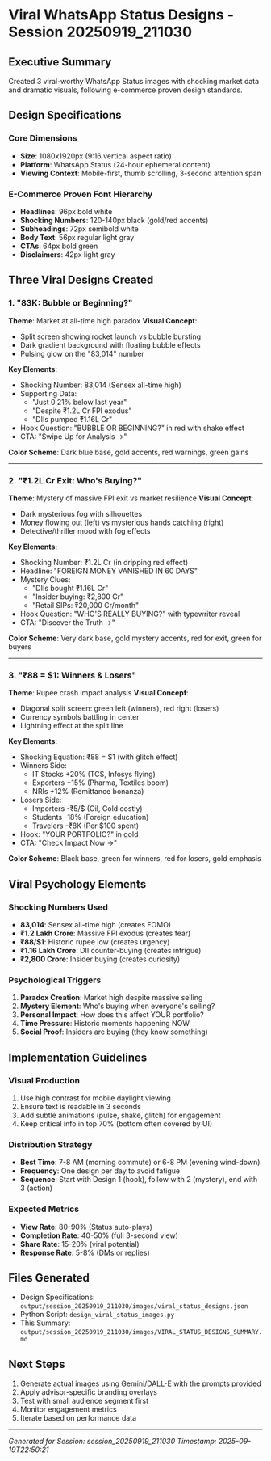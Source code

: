 # Viral WhatsApp Status Designs - Session 20250919_211030

## Executive Summary
Created 3 viral-worthy WhatsApp Status images with shocking market data and dramatic visuals, following e-commerce proven design standards.

## Design Specifications

### Core Dimensions
- **Size**: 1080x1920px (9:16 vertical aspect ratio)
- **Platform**: WhatsApp Status (24-hour ephemeral content)
- **Viewing Context**: Mobile-first, thumb scrolling, 3-second attention span

### E-Commerce Proven Font Hierarchy
- **Headlines**: 96px bold white
- **Shocking Numbers**: 120-140px black (gold/red accents)
- **Subheadings**: 72px semibold white
- **Body Text**: 56px regular light gray
- **CTAs**: 64px bold green
- **Disclaimers**: 42px light gray

## Three Viral Designs Created

### 1. "83K: Bubble or Beginning?"
**Theme**: Market at all-time high paradox
**Visual Concept**:
- Split screen showing rocket launch vs bubble bursting
- Dark gradient background with floating bubble effects
- Pulsing glow on the "83,014" number

**Key Elements**:
- Shocking Number: 83,014 (Sensex all-time high)
- Supporting Data:
  - "Just 0.21% below last year"
  - "Despite ₹1.2L Cr FPI exodus"
  - "DIIs pumped ₹1.16L Cr"
- Hook Question: "BUBBLE OR BEGINNING?" in red with shake effect
- CTA: "Swipe Up for Analysis →"

**Color Scheme**: Dark blue base, gold accents, red warnings, green gains

---

### 2. "₹1.2L Cr Exit: Who's Buying?"
**Theme**: Mystery of massive FPI exit vs market resilience
**Visual Concept**:
- Dark mysterious fog with silhouettes
- Money flowing out (left) vs mysterious hands catching (right)
- Detective/thriller mood with fog effects

**Key Elements**:
- Shocking Number: ₹1.2L Cr (in dripping red effect)
- Headline: "FOREIGN MONEY VANISHED IN 60 DAYS"
- Mystery Clues:
  - "DIIs bought ₹1.16L Cr"
  - "Insider buying: ₹2,800 Cr"
  - "Retail SIPs: ₹20,000 Cr/month"
- Hook Question: "WHO'S REALLY BUYING?" with typewriter reveal
- CTA: "Discover the Truth →"

**Color Scheme**: Very dark base, gold mystery accents, red for exit, green for buyers

---

### 3. "₹88 = $1: Winners & Losers"
**Theme**: Rupee crash impact analysis
**Visual Concept**:
- Diagonal split screen: green left (winners), red right (losers)
- Currency symbols battling in center
- Lightning effect at the split line

**Key Elements**:
- Shocking Equation: ₹88 = $1 (with glitch effect)
- Winners Side:
  - IT Stocks +20% (TCS, Infosys flying)
  - Exporters +15% (Pharma, Textiles boom)
  - NRIs +12% (Remittance bonanza)
- Losers Side:
  - Importers -₹5/$ (Oil, Gold costly)
  - Students -18% (Foreign education)
  - Travelers -₹8K (Per $100 spent)
- Hook: "YOUR PORTFOLIO?" in gold
- CTA: "Check Impact Now →"

**Color Scheme**: Black base, green for winners, red for losers, gold emphasis

## Viral Psychology Elements

### Shocking Numbers Used
- **83,014**: Sensex all-time high (creates FOMO)
- **₹1.2 Lakh Crore**: Massive FPI exodus (creates fear)
- **₹88/$1**: Historic rupee low (creates urgency)
- **₹1.16 Lakh Crore**: DII counter-buying (creates intrigue)
- **₹2,800 Crore**: Insider buying (creates curiosity)

### Psychological Triggers
1. **Paradox Creation**: Market high despite massive selling
2. **Mystery Element**: Who's buying when everyone's selling?
3. **Personal Impact**: How does this affect YOUR portfolio?
4. **Time Pressure**: Historic moments happening NOW
5. **Social Proof**: Insiders are buying (they know something)

## Implementation Guidelines

### Visual Production
1. Use high contrast for mobile daylight viewing
2. Ensure text is readable in 3 seconds
3. Add subtle animations (pulse, shake, glitch) for engagement
4. Keep critical info in top 70% (bottom often covered by UI)

### Distribution Strategy
- **Best Time**: 7-8 AM (morning commute) or 6-8 PM (evening wind-down)
- **Frequency**: One design per day to avoid fatigue
- **Sequence**: Start with Design 1 (hook), follow with 2 (mystery), end with 3 (action)

### Expected Metrics
- **View Rate**: 80-90% (Status auto-plays)
- **Completion Rate**: 40-50% (full 3-second view)
- **Share Rate**: 15-20% (viral potential)
- **Response Rate**: 5-8% (DMs or replies)

## Files Generated
- Design Specifications: `output/session_20250919_211030/images/viral_status_designs.json`
- Python Script: `design_viral_status_images.py`
- This Summary: `output/session_20250919_211030/images/VIRAL_STATUS_DESIGNS_SUMMARY.md`

## Next Steps
1. Generate actual images using Gemini/DALL-E with the prompts provided
2. Apply advisor-specific branding overlays
3. Test with small audience segment first
4. Monitor engagement metrics
5. Iterate based on performance data

---
*Generated for Session: session_20250919_211030*
*Timestamp: 2025-09-19T22:50:21*